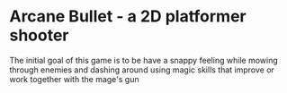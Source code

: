 # Arcane Bullet - a 2D platformer shooter

The initial goal of this game is to be have a snappy feeling while mowing through enemies and dashing around using magic skills that improve or work together with the mage's gun
